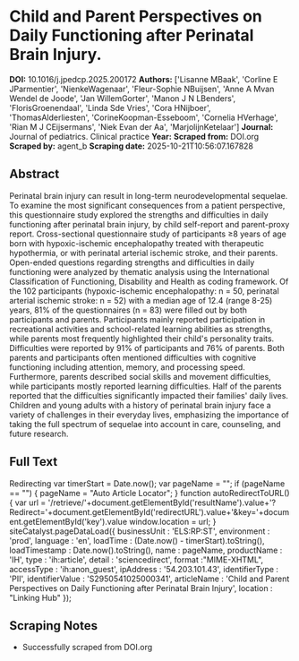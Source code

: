 # Child and Parent Perspectives on Daily Functioning after Perinatal Brain Injury.

**DOI:** 10.1016/j.jpedcp.2025.200172
**Authors:** ['Lisanne MBaak', 'Corline E JParmentier', 'NienkeWagenaar', 'Fleur-Sophie NBuijsen', 'Anne A Mvan Wendel de Joode', 'Jan WillemGorter', 'Manon J N LBenders', 'FlorisGroenendaal', 'Linda Sde Vries', 'Cora HNijboer', 'ThomasAlderliesten', 'CorineKoopman-Esseboom', 'Cornelia HVerhage', 'Rian M J CEijsermans', 'Niek Evan der Aa', 'MarjolijnKetelaar']
**Journal:** Journal of pediatrics. Clinical practice
**Year:** 
**Scraped from:** DOI.org
**Scraped by:** agent_b
**Scraping date:** 2025-10-21T10:56:07.167828

## Abstract

Perinatal brain injury can result in long-term neurodevelopmental sequelae. To examine the most significant consequences from a patient perspective, this questionnaire study explored the strengths and difficulties in daily functioning after perinatal brain injury, by child self-report and parent-proxy report.
Cross-sectional questionnaire study of participants ≥8 years of age born with hypoxic-ischemic encephalopathy treated with therapeutic hypothermia, or with perinatal arterial ischemic stroke, and their parents. Open-ended questions regarding strengths and difficulties in daily functioning were analyzed by thematic analysis using the International Classification of Functioning, Disability and Health as coding framework.
Of the 102 participants (hypoxic-ischemic encephalopathy: n = 50, perinatal arterial ischemic stroke: n = 52) with a median age of 12.4 (range 8-25) years, 81% of the questionnaires (n = 83) were filled out by both participants and parents. Participants mainly reported participation in recreational activities and school-related learning abilities as strengths, while parents most frequently highlighted their child's personality traits. Difficulties were reported by 91% of participants and 76% of parents. Both parents and participants often mentioned difficulties with cognitive functioning including attention, memory, and processing speed. Furthermore, parents described social skills and movement difficulties, while participants mostly reported learning difficulties. Half of the parents reported that the difficulties significantly impacted their families' daily lives.
Children and young adults with a history of perinatal brain injury face a variety of challenges in their everyday lives, emphasizing the importance of taking the full spectrum of sequelae into account in care, counseling, and future research.

## Full Text

Redirecting var timerStart = Date.now(); var pageName = ""; if (pageName == "") { pageName = "Auto Article Locator"; } function autoRedirectToURL() { var url = '/retrieve/'+document.getElementById('resultName').value+'?Redirect='+document.getElementById('redirectURL').value+'&key='+document.getElementById('key').value window.location = url; } siteCatalyst.pageDataLoad({ businessUnit : 'ELS:RP:ST', environment : 'prod', language : 'en', loadTime : (Date.now() - timerStart).toString(), loadTimestamp : Date.now().toString(), name : pageName, productName : 'IH', type : 'ih:article', detail : 'sciencedirect', format :"MIME-XHTML", accessType : 'ih:anon_guest', ipAddress : '54.203.101.43', identifierType : 'PII', identifierValue : 'S2950541025000341', articleName : 'Child and Parent Perspectives on Daily Functioning after Perinatal Brain Injury', location : "Linking Hub" });

## Scraping Notes

- Successfully scraped from DOI.org
